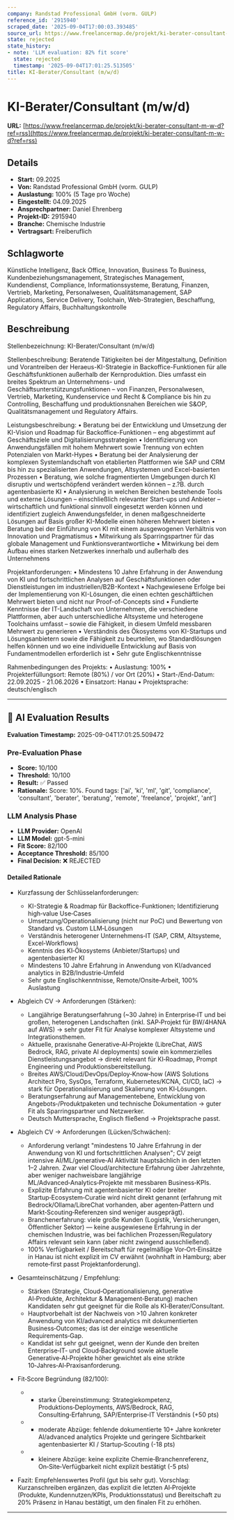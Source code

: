```yaml
---
company: Randstad Professional GmbH (vorm. GULP)
reference_id: '2915940'
scraped_date: '2025-09-04T17:00:03.393485'
source_url: https://www.freelancermap.de/projekt/ki-berater-consultant-m-w-d?ref=rss
state: rejected
state_history:
- note: 'LLM evaluation: 82% fit score'
  state: rejected
  timestamp: '2025-09-04T17:01:25.513505'
title: KI-Berater/Consultant (m/w/d)
---
```



# KI-Berater/Consultant (m/w/d)
**URL:** [https://www.freelancermap.de/projekt/ki-berater-consultant-m-w-d?ref=rss](https://www.freelancermap.de/projekt/ki-berater-consultant-m-w-d?ref=rss)
## Details
- **Start:** 09.2025
- **Von:** Randstad Professional GmbH (vorm. GULP)
- **Auslastung:** 100% (5 Tage pro Woche)
- **Eingestellt:** 04.09.2025
- **Ansprechpartner:** Daniel Ehrenberg
- **Projekt-ID:** 2915940
- **Branche:** Chemische Industrie
- **Vertragsart:** Freiberuflich

## Schlagworte
Künstliche Intelligenz, Back Office, Innovation, Business To Business, Kundenbeziehungsmanagement, Strategisches Management, Kundendienst, Compliance, Informationssysteme, Beratung, Finanzen, Vertrieb, Marketing, Personalwesen, Qualitätsmanagement, SAP Applications, Service Delivery, Toolchain, Web-Strategien, Beschaffung, Regulatory Affairs, Buchhaltungskontrolle

## Beschreibung
Stellenbezeichnung: KI-Berater/Consultant (m/w/d)

Stellenbeschreibung: Beratende Tätigkeiten bei der Mitgestaltung, Definition und Vorantreiben der Heraeus-KI-Strategie in Backoffice-Funktionen für alle Geschäftsfunktionen außerhalb der Kernproduktion. Dies umfasst ein breites Spektrum an Unternehmens- und Geschäftsunterstützungsfunktionen – von Finanzen, Personalwesen, Vertrieb, Marketing, Kundenservice und Recht & Compliance bis hin zu Controlling, Beschaffung und produktionsnahen Bereichen wie S&OP, Qualitätsmanagement und Regulatory Affairs.

Leistungsbeschreibung:
• Beratung bei der Entwicklung und Umsetzung der KI-Vision und Roadmap für Backoffice-Funktionen – eng abgestimmt auf Geschäftsziele und Digitalisierungsstrategien
• Identifizierung von Anwendungsfällen mit hohem Mehrwert sowie Trennung von echten Potenzialen von Markt-Hypes
• Beratung bei der Analysierung der komplexen Systemlandschaft von etablierten Plattformen wie SAP und CRM bis hin zu spezialisierten Anwendungen, Altsystemen und Excel-basierten Prozessen
• Beratung, wie solche fragmentierten Umgebungen durch KI disruptiv und wertschöpfend verändert werden können – z.?B. durch agentenbasierte KI
• Analysierung in welchen Bereichen bestehende Tools und externe Lösungen – einschließlich relevanter Start-ups und Anbieter – wirtschaftlich und funktional sinnvoll eingesetzt werden können und identifiziert zugleich Anwendungsfelder, in denen maßgeschneiderte Lösungen auf Basis großer KI-Modelle einen höheren Mehrwert bieten
• Beratung bei der Einführung von KI mit einem ausgewogenen Verhältnis von Innovation und Pragmatismus
• Mitwirkung als Sparringspartner für das globale Management und Funktionsverantwortliche
• Mitwirkung bei dem Aufbau eines starken Netzwerkes innerhalb und außerhalb des Unternehmens

Projektanforderungen:
• Mindestens 10 Jahre Erfahrung in der Anwendung von KI und fortschrittlichen Analysen auf Geschäftsfunktionen oder Dienstleistungen im industriellen/B2B-Kontext
• Nachgewiesene Erfolge bei der Implementierung von KI-Lösungen, die einen echten geschäftlichen Mehrwert bieten und nicht nur Proof-of-Concepts sind
• Fundierte Kenntnisse der IT-Landschaft von Unternehmen, die verschiedene Plattformen, aber auch unterschiedliche Altsysteme und heterogene Toolchains umfasst – sowie die Fähigkeit, in diesem Umfeld messbaren Mehrwert zu generieren
• Verständnis des Ökosystems von KI-Startups und Lösungsanbietern sowie die Fähigkeit zu beurteilen, wo Standardlösungen helfen können und wo eine individuelle Entwicklung auf Basis von Fundamentmodellen erforderlich ist
• Sehr gute Englischkenntnisse

Rahmenbedingungen des Projekts:
• Auslastung: 100%
• Projekterfüllungsort: Remote (80%) / vor Ort (20%)
• Start-/End-Datum: 22.09.2025 - 21.06.2026
• Einsatzort: Hanau
• Projektsprache: deutsch/englisch

---

## 🤖 AI Evaluation Results

**Evaluation Timestamp:** 2025-09-04T17:01:25.509472

### Pre-Evaluation Phase
- **Score:** 10/100
- **Threshold:** 10/100
- **Result:** ✅ Passed
- **Rationale:** Score: 10%. Found tags: ['ai', 'ki', 'ml', 'git', 'compliance', 'consultant', 'berater', 'beratung', 'remote', 'freelance', 'projekt', 'ant']

### LLM Analysis Phase
- **LLM Provider:** OpenAI
- **LLM Model:** gpt-5-mini
- **Fit Score:** 82/100
- **Acceptance Threshold:** 85/100
- **Final Decision:** ❌ REJECTED

#### Detailed Rationale
- Kurzfassung der Schlüsselanforderungen:
  - KI-Strategie & Roadmap für Backoffice-Funktionen; Identifizierung high‑value Use‑Cases
  - Umsetzung/Operationalisierung (nicht nur PoC) und Bewertung von Standard vs. Custom LLM‑Lösungen
  - Verständnis heterogener Unternehmens‑IT (SAP, CRM, Altsysteme, Excel‑Workflows)
  - Kenntnis des KI‑Ökosystems (Anbieter/Startups) und agentenbasierter KI
  - Mindestens 10 Jahre Erfahrung in Anwendung von KI/advanced analytics in B2B/Industrie‑Umfeld
  - Sehr gute Englischkenntnisse, Remote/Onsite‑Arbeit, 100% Auslastung

- Abgleich CV → Anforderungen (Stärken):
  - Langjährige Beratungserfahrung (~30 Jahre) in Enterprise‑IT und bei großen, heterogenen Landschaften (inkl. SAP‑Projekt für BW/4HANA auf AWS) → sehr guter Fit für Analyse komplexer Altsysteme und Integrationsthemen.
  - Aktuelle, praxisnahe Generative‑AI‑Projekte (LibreChat, AWS Bedrock, RAG, private AI deployments) sowie ein kommerzielles Dienstleistungsangebot → direkt relevant für KI‑Roadmap, Prompt Engineering und Produktionsbereitstellung.
  - Breites AWS/Cloud/DevOps/Deploy‑Know‑how (AWS Solutions Architect Pro, SysOps, Terraform, Kubernetes/KCNA, CI/CD, IaC) → stark für Operationalisierung und Skalierung von KI‑Lösungen.
  - Beratungserfahrung auf Managementebene, Entwicklung von Angebots‑/Produktpaketen und technische Dokumentation → guter Fit als Sparringspartner und Netzwerker.
  - Deutsch Muttersprache, Englisch fließend → Projektsprache passt.

- Abgleich CV → Anforderungen (Lücken/Schwächen):
  - Anforderung verlangt "mindestens 10 Jahre Erfahrung in der Anwendung von KI und fortschrittlichen Analysen"; CV zeigt intensive AI/ML/generative‑AI Aktivität hauptsächlich in den letzten 1–2 Jahren. Zwar viel Cloud/architecture Erfahrung über Jahrzehnte, aber weniger nachweisbare langjährige ML/Advanced‑Analytics‑Projekte mit messbaren Business‑KPIs.
  - Explizite Erfahrung mit agentenbasierter KI oder breiter Startup‑Ecosystem‑Curatie wird nicht direkt genannt (erfahrung mit Bedrock/Ollama/LibreChat vorhanden, aber agenten‑Pattern und Markt‑Scouting‑Referenzen sind weniger ausgeprägt).
  - Branchenerfahrung: viele große Kunden (Logistik, Versicherungen, Öffentlicher Sektor) — keine ausgewiesene Erfahrung in der chemischen Industrie, was bei fachlichen Prozessen/Regulatory Affairs relevant sein kann (aber nicht zwingend ausschließend).
  - 100% Verfügbarkeit / Bereitschaft für regelmäßige Vor‑Ort‑Einsätze in Hanau ist nicht explizit im CV erwähnt (wohnhaft in Hamburg; aber remote‑first passt Projektanforderung).

- Gesamteinschätzung / Empfehlung:
  - Stärken (Strategie, Cloud‑Operationalisierung, generative AI‑Produkte, Architektur & Management‑Beratung) machen Kandidaten sehr gut geeignet für die Rolle als KI‑Berater/Consultant.
  - Hauptvorbehalt ist der Nachweis von >10 Jahren konkreter Anwendung von KI/advanced analytics mit dokumentierten Business‑Outcomes; das ist der einzige wesentliche Requirements‑Gap.
  - Kandidat ist sehr gut geeignet, wenn der Kunde den breiten Enterprise‑IT‑ und Cloud‑Background sowie aktuelle Generative‑AI‑Projekte höher gewichtet als eine strikte 10‑Jahres‑AI‑Praxisanforderung.

- Fit‑Score Begründung (82/100):
  - + starke Übereinstimmung: Strategiekompetenz, Produktions‑Deployments, AWS/Bedrock, RAG, Consulting‑Erfahrung, SAP/Enterprise‑IT Verständnis (+50 pts)
  - - moderate Abzüge: fehlende dokumentierte 10+ Jahre konkreter AI/advanced analytics Projekte und geringere Sichtbarkeit agentenbasierter KI / Startup‑Scouting (-18 pts)
  - - kleinere Abzüge: keine explizite Chemie‑Branchenreferenz, On‑Site‑Verfügbarkeit nicht explizit bestätigt (-5 pts)

- Fazit: Empfehlenswertes Profil (gut bis sehr gut). Vorschlag: Kurzanschreiben ergänzen, das explizit die letzten AI‑Projekte (Produkte, Kundennutzen/KPIs, Produktionsstatus) und Bereitschaft zu 20% Präsenz in Hanau bestätigt, um den finalen Fit zu erhöhen.

---
